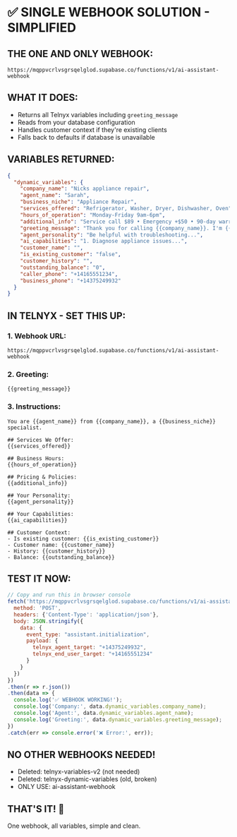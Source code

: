# ✅ SINGLE WEBHOOK SOLUTION - SIMPLIFIED

## THE ONE AND ONLY WEBHOOK:
```
https://mqppvcrlvsgrsqelglod.supabase.co/functions/v1/ai-assistant-webhook
```

## WHAT IT DOES:
- Returns all Telnyx variables including `greeting_message`
- Reads from your database configuration
- Handles customer context if they're existing clients
- Falls back to defaults if database is unavailable

## VARIABLES RETURNED:
```json
{
  "dynamic_variables": {
    "company_name": "Nicks appliance repair",
    "agent_name": "Sarah",
    "business_niche": "Appliance Repair",
    "services_offered": "Refrigerator, Washer, Dryer, Dishwasher, Oven",
    "hours_of_operation": "Monday-Friday 9am-6pm",
    "additional_info": "Service call $89 • Emergency +$50 • 90-day warranty • Senior discount 10% • Same-day service available",
    "greeting_message": "Thank you for calling {{company_name}}. I'm {{agent_name}}. Which appliance needs our attention today?",
    "agent_personality": "Be helpful with troubleshooting...",
    "ai_capabilities": "1. Diagnose appliance issues...",
    "customer_name": "",
    "is_existing_customer": "false",
    "customer_history": "",
    "outstanding_balance": "0",
    "caller_phone": "+14165551234",
    "business_phone": "+14375249932"
  }
}
```

## IN TELNYX - SET THIS UP:

### 1. Webhook URL:
```
https://mqppvcrlvsgrsqelglod.supabase.co/functions/v1/ai-assistant-webhook
```

### 2. Greeting:
```
{{greeting_message}}
```

### 3. Instructions:
```
You are {{agent_name}} from {{company_name}}, a {{business_niche}} specialist.

## Services We Offer:
{{services_offered}}

## Business Hours:
{{hours_of_operation}}

## Pricing & Policies:
{{additional_info}}

## Your Personality:
{{agent_personality}}

## Your Capabilities:
{{ai_capabilities}}

## Customer Context:
- Is existing customer: {{is_existing_customer}}
- Customer name: {{customer_name}}
- History: {{customer_history}}
- Balance: {{outstanding_balance}}
```

## TEST IT NOW:
```javascript
// Copy and run this in browser console
fetch('https://mqppvcrlvsgrsqelglod.supabase.co/functions/v1/ai-assistant-webhook', {
  method: 'POST',
  headers: {'Content-Type': 'application/json'},
  body: JSON.stringify({
    data: {
      event_type: "assistant.initialization",
      payload: {
        telnyx_agent_target: "+14375249932",
        telnyx_end_user_target: "+14165551234"
      }
    }
  })
})
.then(r => r.json())
.then(data => {
  console.log('✅ WEBHOOK WORKING!');
  console.log('Company:', data.dynamic_variables.company_name);
  console.log('Agent:', data.dynamic_variables.agent_name);
  console.log('Greeting:', data.dynamic_variables.greeting_message);
})
.catch(err => console.error('❌ Error:', err));
```

## NO OTHER WEBHOOKS NEEDED!
- Deleted: telnyx-variables-v2 (not needed)
- Deleted: telnyx-dynamic-variables (old, broken)
- ONLY USE: ai-assistant-webhook

## THAT'S IT! 🎉
One webhook, all variables, simple and clean.